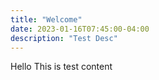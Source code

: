 ```yaml
---
title: "Welcome"
date: 2023-01-16T07:45:00-04:00
description: "Test Desc"
---
```


Hello This is test content